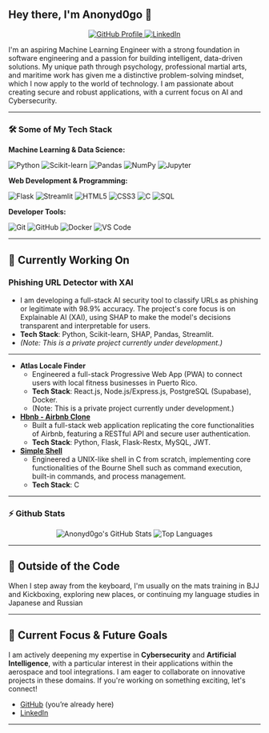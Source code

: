 ## **Hey there, I'm Anonyd0go 👋**
<p align="center">
  <a href="https://github.com/anonyd0go">
    <img src="https://img.shields.io/badge/Profile-AnonyD0go-blueviolet?style=for-the-badge&logo=github" alt="GitHub Profile">
  </a>
  <a href="https://www.linkedin.com/in/cyberddf/">
    <img src="https://img.shields.io/badge/LinkedIn-Connect-blue?style=for-the-badge&logo=linkedin" alt="LinkedIn">
  </a>
</p>

I'm an aspiring Machine Learning Engineer with a strong foundation in software engineering and a passion for building intelligent, data-driven solutions. My unique path through psychology, professional martial arts, and maritime work has given me a distinctive problem-solving mindset, which I now apply to the world of technology. I am passionate about creating secure and robust applications, with a current focus on AI and Cybersecurity.

---
### 🛠️ Some of My Tech Stack
**Machine Learning & Data Science:**
<div>
  <img src="https://img.shields.io/badge/Python-3776AB?style=for-the-badge&logo=python&logoColor=white" alt="Python"/>
  <img src="https://img.shields.io/badge/scikit--learn-F7931E?style=for-the-badge&logo=scikit-learn&logoColor=white" alt="Scikit-learn"/>
  <img src="https://img.shields.io/badge/Pandas-150458?style=for-the-badge&logo=pandas&logoColor=white" alt="Pandas"/>
  <img src="https://img.shields.io/badge/NumPy-013243?style=for-the-badge&logo=numpy&logoColor=white" alt="NumPy"/>
  <img src="https://img.shields.io/badge/Jupyter-F37626?style=for-the-badge&logo=Jupyter&logoColor=white" alt="Jupyter"/>
</div>

**Web Development & Programming:**
<div>
  <img src="https://img.shields.io/badge/Flask-000000?style=for-the-badge&logo=flask&logoColor=white" alt="Flask"/>
  <img src="https://img.shields.io/badge/Streamlit-FF4B4B?style=for-the-badge&logo=Streamlit&logoColor=white" alt="Streamlit"/>
  <img src="https://img.shields.io/badge/HTML5-E34F26?style=for-the-badge&logo=html5&logoColor=white" alt="HTML5"/>
  <img src="https://img.shields.io/badge/CSS3-1572B6?style=for-the-badge&logo=css3&logoColor=white" alt="CSS3"/>
  <img src="https://img.shields.io/badge/C-00599C?style=for-the-badge&logo=c&logoColor=white" alt="C"/>
  <img src="https://img.shields.io/badge/SQL-025E8C?style=for-the-badge&logo=sqlite&logoColor=white" alt="SQL"/>
</div>

**Developer Tools:**
<div>
  <img src="https://img.shields.io/badge/Git-F05032?style=for-the-badge&logo=git&logoColor=white" alt="Git"/>
  <img src="https://img.shields.io/badge/GitHub-181717?style=for-the-badge&logo=github&logoColor=white" alt="GitHub"/>
  <img src="https://img.shields.io/badge/Docker-2496ED?style=for-the-badge&logo=docker&logoColor=white" alt="Docker"/>
  <img src="https://img.shields.io/badge/VS_Code-007ACC?style=for-the-badge&logo=visual-studio-code&logoColor=white" alt="VS Code"/>
</div>

---

## 🚀 **Currently Working On**
### Phishing URL Detector with XAI
- I am developing a full-stack AI security tool to classify URLs as phishing or legitimate with 98.9% accuracy. The project's core focus is on Explainable AI (XAI), using SHAP to make the model's decisions transparent and interpretable for users.
- **Tech Stack**: Python, Scikit-learn, SHAP, Pandas, Streamlit.
- *(Note: This is a private project currently under development.)*

---
* **Atlas Locale Finder**
    - Engineered a full-stack Progressive Web App (PWA) to connect users with local fitness businesses in Puerto Rico.
    - **Tech Stack**: React.js, Node.js/Express.js, PostgreSQL (Supabase), Docker.
    - (Note: This is a private project currently under development.)
* [**Hbnb - Airbnb Clone**](https://github.com/anonyd0go/holbertonschool-hbnb)
    - Built a full-stack web application replicating the core functionalities of Airbnb, featuring a RESTful API and secure user authentication.
    - **Tech Stack**: Python, Flask, Flask-Restx, MySQL, JWT.
* [**Simple Shell**](https://github.com/anonyd0go/holbertonschool-simple_shell)
    - Engineered a UNIX-like shell in C from scratch, implementing core functionalities of the Bourne Shell such as command execution, built-in commands, and process management.
    - **Tech Stack**: C

---

### ⚡ Github Stats
<div align="center">
  <img src="https://github-readme-stats.vercel.app/api?username=anonyd0go&show_icons=true&theme=radical&hide_border=true&count_private=true&include_all_commits=true" alt="Anonyd0go's GitHub Stats" />
  <img src="https://github-readme-stats.vercel.app/api/top-langs/?username=anonyd0go&show_icons=true&theme=radical&hide_border=true&layout=compact" alt="Top Languages" />
</div>

---

## 🥋 **Outside of the Code**
When I step away from the keyboard, I'm usually on the mats training in BJJ and Kickboxing, exploring new places, or continuing my language studies in Japanese and Russian

---

## 🎯 **Current Focus & Future Goals**
I am actively deepening my expertise in **Cybersecurity** and **Artificial Intelligence**, with a particular interest in their applications within the aerospace and tool integrations. I am eager to collaborate on innovative projects in these domains. If you're working on something exciting, let's connect!
- [GitHub](https://github.com/anonyd0go) (you’re already here)  
- [LinkedIn](https://www.linkedin.com/in/cyberddf/)  

---
